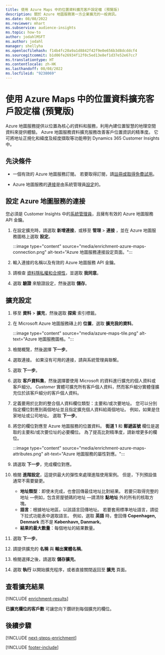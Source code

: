 ```yaml
---
title: 使用 Azure Maps 中的位置資料擴充客戶設定檔 (預覽版)
description: 關於 Azure 地圖服務第一方企業擴充的一般資訊。
ms.date: 08/08/2022
ms.reviewer: mhart
ms.subservice: audience-insights
ms.topic: how-to
author: jodahlMSFT
ms.author: jodahl
manager: shellyha
ms.openlocfilehash: f14b4fc20a9a1d8842f42f9e0e656b3d8dcddcf4
ms.sourcegitcommit: b1d06fe26934f12f0c5ed13e8ef1d37e52e67cc7
ms.translationtype: HT
ms.contentlocale: zh-HK
ms.lasthandoff: 08/08/2022
ms.locfileid: "9238069"
---
```

# <a name="enrich-customer-profiles-with-location-data-from-azure-maps-preview"></a>使用 Azure Maps 中的位置資料擴充客戶設定檔 (預覽版)

Azure 地圖服務提供以位置為核心的資料和服務，利用內建位置智慧的地理空間資料來提供體驗。 Azure 地圖服務資料擴充服務改善客戶位置資訊的精準度。 它可將地址正規化和緯度及經度擷取等功能帶到 Dynamics 365 Customer Insights 中。

## <a name="prerequisites"></a>先決條件

- 一個有效的 Azure 地圖服務訂閱。 若要取得訂閱，請[註冊或取得免費試用](https://azure.microsoft.com/services/azure-maps/)。

- Azure 地圖服務的[連接](connections.md)是由系統管理員[設定](#configure-the-connection-for-azure-maps)的。

## <a name="configure-the-connection-for-azure-maps"></a>設定 Azure 地圖服務的連接

您必須是 Customer Insights 中的[系統管理員](permissions.md#admin)，且擁有有效的 Azure 地圖服務 API 金鑰。

1. 在設定擴充時，請選取 **新增連接**，或移至 **管理** > **連接** ，並在 Azure 地圖服務圖格上選取 **設定**。

   :::image type="content" source="media/enrichment-azure-maps-connection.png" alt-text="Azure 地圖服務連接設定頁面。":::

1. 輸入連接的名稱以及有效的 Azure 地圖服務 API 金鑰。

1. 請檢查 [資料隱私權和合規性](connections.md#data-privacy-and-compliance)，並選取 **我同意**。

1. 選取 **驗證** 來驗證設定，然後選取 **儲存**。

## <a name="configure-the-enrichment"></a>擴充設定

1. 移至 **資料** > **擴充**，然後選取 **探索** 索引標籤。

1. 在 Microsoft Azure 地圖服務磚上的 **位置**，選取 **擴充我的資料**。

   :::image type="content" source="media/azure-maps-tile.png" alt-text="Azure 地圖服務圖格。":::

1. 檢閱概覽，然後選擇 **下一步**。

1. 選取連接。 如果沒有可用的連接，請與系統管理員聯繫。

1. 選取 **下一步**。

1. 選取 **客戶資料集**，然後選擇要使用 Microsoft 的資料進行擴充的個人資料或客戶細分。 *Customer* 實體可擴充所有客戶個人資料，然而客戶細分實體僅擴充位於該客戶細分的客戶個人資料。

1. 定義要用於比對的整合個人資料欄位類型：主要和/或次要地址。 您可以分別指定欄位對應到兩個地址並且指定擴充個人資料給兩個地址。 例如，如果是住家地址或公司地址。 選取 **下一步**。

1. 將您的欄位對應至 Azure 地圖服務的位置資料。 **街道 1** 和 **郵遞區號** 欄位是選取的主要和/或次要位址的必要欄位。 為了提高比對精準度，請新增更多的欄位。

   :::image type="content" source="media/enrichment-azure-maps-attributes.png" alt-text="Azure 地圖服務的屬性對應。":::

1. 請選取 **下一步**，完成欄位對應。

1. 檢閱 **進階設定**，這提供最大的彈性來處理進階使用案例。 但是，下列預設值通常不需要變更。

   - **地址類型**：即使未完成，也會回傳最佳地址比對結果。 若要只取得完整的地址 &mdash;例如，包含房屋號碼的地址 &mdash;請清除 **點地址** 外的所有的核取方塊。
   - **語言**：根據地址地區，以該語言回傳地址。 若要套用標準地址語言，請從下拉式功能表中選取語言。 例如，選取 **英語** 時，會回傳 **Copenhagen, Denmark** 而不是 **København, Danmark**。
   - **結果的最大數量**：每個地址的結果數量。

1. 選取 **下一步**。

1. 請提供擴充的 **名稱** 與 **輸出實體名稱**。

1. 檢閱選擇之後，請選取 **儲存擴充**。

1. 選取 **執行** 以開始擴充程序，或者直接關閉返回至 **擴充** 頁面。

## <a name="view-enrichment-results"></a>查看擴充結果

[!INCLUDE [enrichment-results](includes/enrichment-results.md)]

**已擴充欄位的客戶數** 可讓您向下鑽研到每個擴充的欄位。

## <a name="next-steps"></a>後續步驟

[!INCLUDE [next-steps-enrichment](includes/next-steps-enrichment.md)]

[!INCLUDE [footer-include](includes/footer-banner.md)]

